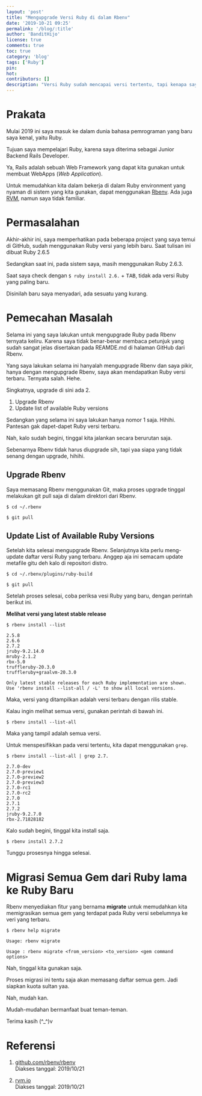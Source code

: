 ```yaml
---
layout: 'post'
title: "Mengupgrade Versi Ruby di dalam Rbenv"
date: '2019-10-21 09:25'
permalink: '/blog/:title'
author: 'BanditHijo'
license: true
comments: true
toc: true
category: 'blog'
tags: ['Ruby']
pin:
hot:
contributors: []
description: "Versi Ruby sudah mencapai versi tertentu, tapi kenapa saya tidak mendapat pembaharuan? Bagaimana cara mengupgrade versi Ruby yang ada di dalam Rbenv? Catatan kali ini, saya akan membahas tentang hal itu."
---
```


# Prakata

Mulai 2019 ini saya masuk ke dalam dunia bahasa pemrograman yang baru saya kenal, yaitu Ruby.

Tujuan saya mempelajari Ruby, karena saya diterima sebagai Junior Backend Rails Developer.

Ya, Rails adalah sebuah Web Framework yang dapat kita gunakan untuk membuat WebApps (*Web Application*).

Untuk memudahkan kita dalam bekerja di dalam Ruby environment yang nyaman di sistem yang kita gunakan, dapat menggunakan [Rbenv](https://github.com/rbenv/rbenv). Ada juga [RVM](https://rvm.io), namun saya tidak familiar.


# Permasalahan

Akhir-akhir ini, saya memperhatikan pada beberapa project yang saya temui di GitHub, sudah menggunakan Ruby versi yang lebih baru. Saat tulisan ini dibuat Ruby 2.6.5

Sedangkan saat ini, pada sistem saya, masih menggunakan Ruby 2.6.3.

Saat saya check dengan `$ ruby install 2.6.` + <kbd>TAB</kbd>, tidak ada versi Ruby yang paling baru.

Disinilah baru saya menyadari, ada sesuatu yang kurang.


# Pemecahan Masalah

Selama ini yang saya lakukan untuk mengupgrade Ruby pada Rbenv ternyata keliru. Karena saya tidak benar-benar membaca petunjuk yang sudah sangat jelas disertakan pada REAMDE.md di halaman GitHub dari Rbenv.

Yang saya lakukan selama ini hanyalah mengupgrade Rbenv dan saya pikir, hanya dengan mengupgrade Rbenv, saya akan mendapatkan Ruby versi terbaru. Ternyata salah. Hehe.

Singkatnya, upgrade di sini ada 2.

1. Upgrade Rbenv
2. Update list of available Ruby versions

Sedangkan yang selama ini saya lakukan hanya nomor 1 saja. Hihihi. Pantesan gak dapet-dapet Ruby versi terbaru.

Nah, kalo sudah begini, tinggal kita jalankan secara berurutan saja.

Sebenarnya Rbenv tidak harus diupgrade sih, tapi yaa siapa yang tidak senang dengan upgrade, hihihi.


## Upgrade Rbenv

Saya memasang Rbenv menggunakan Git, maka proses upgrade tinggal melakukan git pull saja di dalam direktori dari Rbenv.

```
$ cd ~/.rbenv
```

```
$ git pull
```

## Update List of Available Ruby Versions

Setelah kita selesai mengupgrade Rbenv. Selanjutnya kita perlu meng-update daftar versi Ruby yang terbaru. Anggep aja ini semacam update metafile gitu deh kalo di repositori distro.

```
$ cd ~/.rbenv/plugins/ruby-build
```

```
$ git pull
```

Setelah proses selesai, coba periksa vesi Ruby yang baru, dengan perintah berikut ini.

**Melihat versi yang latest stable release**

```
$ rbenv install --list
```

```
2.5.8
2.6.6
2.7.2
jruby-9.2.14.0
mruby-2.1.2
rbx-5.0
truffleruby-20.3.0
truffleruby+graalvm-20.3.0

Only latest stable releases for each Ruby implementation are shown.
Use 'rbenv install --list-all / -L' to show all local versions.
```

Maka, versi yang ditampilkan adalah versi terbaru dengan rilis stable.

Kalau ingin melihat semua versi, gunakan perintah di bawah ini.

```
$ rbenv install --list-all
```

Maka yang tampil adalah semua versi.

Untuk menspesifikkan pada versi tertentu, kita dapat menggunakan `grep`.

```
$ rbenv install --list-all | grep 2.7.
```

```
2.7.0-dev
2.7.0-preview1
2.7.0-preview2
2.7.0-preview3
2.7.0-rc1
2.7.0-rc2
2.7.0
2.7.1
2.7.2
jruby-9.2.7.0
rbx-2.71828182
```

Kalo sudah begini, tinggal kita install saja.

```
$ rbenv install 2.7.2
```

Tunggu prosesnya hingga selesai.


# Migrasi Semua Gem dari Ruby lama ke Ruby Baru

Rbenv menyediakan fitur yang bernama **migrate** untuk memudahkan kita memigrasikan semua gem yang terdapat pada Ruby versi sebelumnya ke veri yang terbaru.

```
$ rbenv help migrate
```

```
Usage: rbenv migrate

Usage : rbenv migrate <from_version> <to_version> <gem command options>
```

Nah, tinggal kita gunakan saja.

Proses migrasi ini tentu saja akan memasang daftar semua gem. Jadi siapkan kuota sultan yaa.

Nah, mudah kan.

Mudah-mudahan bermanfaat buat teman-teman.

Terima kasih (^_^)v


# Referensi

1. [github.com/rbenv/rbenv](https://github.com/rbenv/rbenv)
<br>Diakses tanggal: 2019/10/21

2. [rvm.io](https://rvm.io)
<br>Diakses tanggal: 2019/10/21
